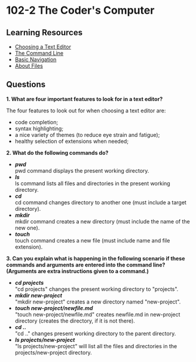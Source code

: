 # 102-2 The Coder's Computer  

## Learning Resources  

* [Choosing a Text Editor](https://codefellows.github.io/code-102-guide/curriculum/class-02/Choosing-A-Text-Editor--The-Older-Coder.pdf)
* [The Command Line](https://ryanstutorials.net/linuxtutorial/commandline.php)  
* [Basic Navigation](https://ryanstutorials.net/linuxtutorial/navigation.php)
* [About Files](https://ryanstutorials.net/linuxtutorial/aboutfiles.php)

## Questions  

**1. What are four important features to look for in a text editor?**

The four features to look out for when choosing a text editor are:

* code completion;
* syntax highlighting;
* a nice variety of themes (to reduce eye strain and fatigue);
* healthy selection of extensions when needed;  

**2. What do the following commands do?**  
* ***pwd***  
    pwd command displays the present working directory.  
* ***ls***  
    ls command lists all files and directories in the present working directory.  
* ***cd***  
    cd command changes directory to another one (must include a target directory).  
* ***mkdir***  
    mkdir command creates a new directory (must include the name of the new one).  
* ***touch***  
    touch command creates a new file (must include name and file extension).  

**3. Can you explain what is happening in the following scenario if these commands and arguments are entered into the command line? (Arguments are extra instructions given to a command.)**  

* ***cd projects***  
    "cd projects" changes the present working directory to "projects".  
* ***mkdir new-project***  
    "mkdir new-project" creates a new directory named "new-project".
* ***touch new-project/newfile.md***  
    "touch new-project/newfile.md" creates newfile.md in new-project directory (creates the directory, if it is not there).
* ***cd ..***  
    "cd .." changes present working directory to the parent directory.
* ***ls projects/new-project***  
    "ls projects/new-project" will list all the files and directories in the projects/new-project directory.
